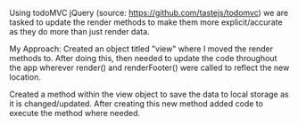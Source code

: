 Using todoMVC jQuery (source: https://github.com/tastejs/todomvc) we are tasked to update the render methods to make them more explicit/accurate as they do more than just render data.

My Approach:
Created an object titled "view" where I moved the render methods to.  After doing this, then needed to update the code throughout the app wherever render() and renderFooter() were called to reflect the new location.

Created a method within the view object to save the data to local storage as it is changed/updated.  After creating this new method added code to execute the method where needed.